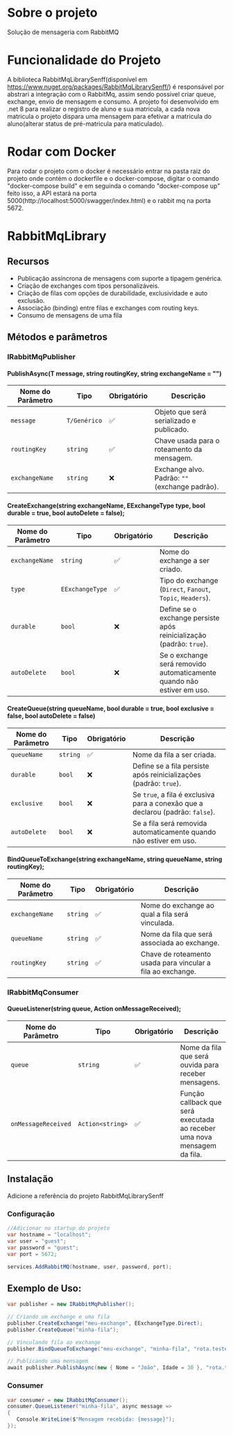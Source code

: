 # Sobre o projeto
Solução de mensageria com RabbitMQ

# Funcionalidade do Projeto 
A biblioteca RabbitMqLibrarySenff(disponível em https://www.nuget.org/packages/RabbitMqLibrarySenff/) é responsável por abstrari a integração com o RabbitMq, assim sendo possivel criar queue, exchange, envio de mensagem e consumo. A projeto foi desenvolvido em .net 8 para realizar o registro de aluno e sua matricula, a cada nova matricula o projeto dispara uma mensagem para efetivar a matricula do aluno(alterar status de pré-matricula para maticulado).

# Rodar com Docker
Para rodar o projeto com o docker é necessário entrar na pasta raiz do projeto onde contém o dockerfile e o docker-compose, digitar o comando "docker-compose build" e em seguinda o comando "docker-compose up" feito isso, a API estará na porta 5000(http://localhost:5000/swagger/index.html) e o rabbit mq na porta 5672.


# RabbitMqLibrary

## Recursos
- Publicação assíncrona de mensagens com suporte a tipagem genérica.
- Criação de exchanges com tipos personalizáveis.
- Criação de filas com opções de durabilidade, exclusividade e auto exclusão.
- Associação (binding) entre filas e exchanges com routing keys.
- Consumo de mensagens de uma fila

## Métodos e parâmetros
### IRabbitMqPublisher
#### PublishAsync<T>(T message, string routingKey, string exchangeName = "")
| Nome do Parâmetro | Tipo         | Obrigatório | Descrição                                   |
|-------------------|--------------|------------|----------------------------------------------|
| `message`         | `T/Genérico` | ✅        | Objeto que será serializado e publicado.      |
| `routingKey`      | `string`     | ✅        | Chave usada para o roteamento da mensagem.    |
| `exchangeName`    | `string`     | ❌        | Exchange alvo. Padrão: `""` (exchange padrão).|

#### CreateExchange(string exchangeName, EExchangeType type, bool durable = true, bool autoDelete = false);
| Nome do Parâmetro | Tipo            | Obrigatório | Descrição                                                                 |
|-------------------|-----------------|-------------|---------------------------------------------------------------------------|
| `exchangeName`    | `string`        | ✅           | Nome do exchange a ser criado.                                            |
| `type`            | `EExchangeType` | ✅           | Tipo do exchange (`Direct`, `Fanout`, `Topic`, `Headers`).                |
| `durable`         | `bool`          | ❌           | Define se o exchange persiste após reinicialização (padrão: `true`).      |
| `autoDelete`      | `bool`          | ❌           | Se o exchange será removido automaticamente quando não estiver em uso.    |

#### CreateQueue(string queueName, bool durable = true, bool exclusive = false, bool autoDelete = false)
| Nome do Parâmetro | Tipo     | Obrigatório | Descrição                                                                 |
|-------------------|----------|-------------|---------------------------------------------------------------------------|
| `queueName`       | `string` | ✅           | Nome da fila a ser criada.                                                |
| `durable`         | `bool`   | ❌           | Define se a fila persiste após reinicializações (padrão: `true`).         |
| `exclusive`       | `bool`   | ❌           | Se `true`, a fila é exclusiva para a conexão que a declarou (padrão: `false`). |
| `autoDelete`      | `bool`   | ❌           | Se a fila será removida automaticamente quando não estiver em uso.        |

#### BindQueueToExchange(string exchangeName, string queueName, string routingKey);
| Nome do Parâmetro | Tipo     | Obrigatório | Descrição                                                                 |
|-------------------|----------|-------------|---------------------------------------------------------------------------|
| `exchangeName`    | `string` | ✅           | Nome do exchange ao qual a fila será vinculada.                           |
| `queueName`       | `string` | ✅           | Nome da fila que será associada ao exchange.                              |
| `routingKey`      | `string` | ✅           | Chave de roteamento usada para vincular a fila ao exchange.               |

### IRabbitMqConsumer
#### QueueListener(string queue, Action<string> onMessageReceived);
| Nome do Parâmetro     | Tipo              | Obrigatório | Descrição                                                                 |
|-----------------------|-------------------|-------------|---------------------------------------------------------------------------|
| `queue`               | `string`          | ✅           | Nome da fila que será ouvida para receber mensagens.                      |
| `onMessageReceived`   | `Action<string>`  | ✅           | Função callback que será executada ao receber uma nova mensagem da fila. |

## Instalação
Adicione a referência do projeto RabbitMqLibrarySenff


### Configuração 
```csharp
//Adicionar no startup do projeto
var hostname = "localhost";
var user = "guest";
var password = "guest";
var port = 5672;

services.AddRabbitMQ(hostname, user, password, port);
```

## Exemplo de Uso:
```csharp
var publisher = new IRabbitMqPublisher();

// Criando um exchange e uma fila
publisher.CreateExchange("meu-exchange", EExchangeType.Direct);
publisher.CreateQueue("minha-fila");

// Vinculando fila ao exchange
publisher.BindQueueToExchange("meu-exchange", "minha-fila", "rota.teste");

// Publicando uma mensagem
await publisher.PublishAsync(new { Nome = "João", Idade = 30 }, "rota.teste", "meu-exchange");
```
### Consumer
```csharp
var consumer = new IRabbitMqConsumer();
consumer.QueueListener("minha-fila", async message =>
{
   Console.WriteLine($"Mensagem recebida: {message}");
});
```
